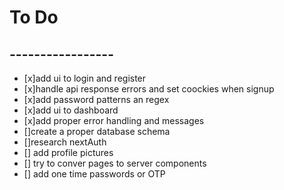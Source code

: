 # To Do
## -----------------
- [x]add ui to login and register 
- [x]handle api response errors and set coockies when signup
- [x]add password patterns an regex
- [x]add ui to dashboard
- [x]add proper error handling and messages
- []create a proper database schema
- []research nextAuth
- [] add profile pictures
- [] try to conver pages to server components
- [] add one time passwords or OTP